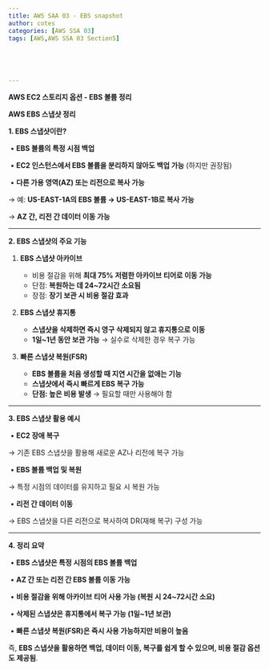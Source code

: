 ```yaml
---
title: AWS SAA 03 - EBS snapshot
author: cotes   
categories: [AWS SSA 03]
tags: [AWS,AWS SSA 03 Section5]





---
```


**AWS EC2 스토리지 옵션 - EBS 볼륨 정리**

**AWS EBS 스냅샷 정리**



**1. EBS 스냅샷이란?**

​	•	**EBS 볼륨의 특정 시점 백업**

​	•	**EC2 인스턴스에서 EBS 볼륨을 분리하지 않아도 백업 가능** (하지만 권장됨)

​	•	**다른 가용 영역(AZ) 또는 리전으로 복사 가능**

→ 예: **US-EAST-1A의 EBS 볼륨 → US-EAST-1B로 복사 가능**

→ **AZ 간, 리전 간 데이터 이동 가능**



------



**2. EBS 스냅샷의 주요 기능**

1. **EBS 스냅샷 아카이브**
   * 비용 절감을 위해 **최대 75% 저렴한 아카이브 티어로 이동 가능**
   * 단점: **복원하는 데 24~72시간 소요됨**
   * 장점: **장기 보관 시 비용 절감 효과**

2. **EBS 스냅샷 휴지통**
   * **스냅샷을 삭제하면 즉시 영구 삭제되지 않고 휴지통으로 이동**
   * **1일~1년 동안 보관 가능** → 실수로 삭제한 경우 복구 가능

3. **빠른 스냅샷 복원(FSR)**
   * **EBS 볼륨을 처음 생성할 때 지연 시간을 없애는 기능**
   * **스냅샷에서 즉시 빠르게 EBS 복구 가능**
   * **단점: 높은 비용 발생** → 필요할 때만 사용해야 함



------



**3. EBS 스냅샷 활용 예시**

​	•	**EC2 장애 복구**

→ 기존 EBS 스냅샷을 활용해 새로운 AZ나 리전에 복구 가능

​	•	**EBS 볼륨 백업 및 복원**

→ 특정 시점의 데이터를 유지하고 필요 시 복원 가능

​	•	**리전 간 데이터 이동**

→ EBS 스냅샷을 다른 리전으로 복사하여 DR(재해 복구) 구성 가능



------



**4. 정리 요약**

​	•	**EBS 스냅샷은 특정 시점의 EBS 볼륨 백업**

​	•	**AZ 간 또는 리전 간 EBS 볼륨 이동 가능**

​	•	**비용 절감을 위해 아카이브 티어 사용 가능 (복원 시 24~72시간 소요)**

​	•	**삭제된 스냅샷은 휴지통에서 복구 가능 (1일~1년 보관)**

​	•	**빠른 스냅샷 복원(FSR)은 즉시 사용 가능하지만 비용이 높음**



즉, **EBS 스냅샷을 활용하면 백업, 데이터 이동, 복구를 쉽게 할 수 있으며, 비용 절감 옵션도 제공됨**.
